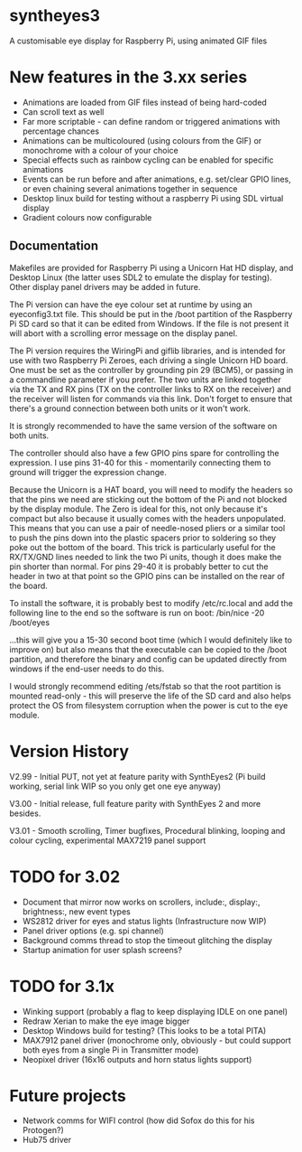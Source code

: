 # syntheyes3
A customisable eye display for Raspberry Pi, using animated GIF files

# New features in the 3.xx series
* Animations are loaded from GIF files instead of being hard-coded
* Can scroll text as well
* Far more scriptable - can define random or triggered animations with percentage chances
* Animations can be multicoloured (using colours from the GIF) or monochrome with a colour of your choice
* Special effects such as rainbow cycling can be enabled for specific animations
* Events can be run before and after animations, e.g. set/clear GPIO lines, or even chaining several animations together in sequence
* Desktop linux build for testing without a raspberry Pi using SDL virtual display
* Gradient colours now configurable

## Documentation

Makefiles are provided for Raspberry Pi using a Unicorn Hat HD display, and Desktop Linux (the latter uses SDL2 to emulate the display for testing).
Other display panel drivers may be added in future.

The Pi version can have the eye colour set at runtime by using an eyeconfig3.txt file.
This should be put in the /boot partition of the Raspberry Pi SD card so that it can be edited from Windows.
If the file is not present it will abort with a scrolling error message on the display panel.

The Pi version requires the WiringPi and giflib libraries, and is intended for use with two Raspberry Pi Zeroes, each driving a single Unicorn HD board.
One must be set as the controller by grounding pin 29 (BCM5), or passing in a commandline parameter if you prefer.
The two units are linked together via the TX and RX pins (TX on the controller links to RX on the receiver) and the receiver will listen
for commands via this link.  Don't forget to ensure that there's a ground connection between both units or it won't work.

It is strongly recommended to have the same version of the software on both units.

The controller should also have a few GPIO pins spare for controlling the expression.  I use pins 31-40 for this - momentarily connecting
them to ground will trigger the expression change.

Because the Unicorn is a HAT board, you will need to modify the headers so that the pins we need are sticking out the bottom of the Pi and
not blocked by the display module.
The Zero is ideal for this, not only because it's compact but also because it usually comes with the headers unpopulated.  This means that
you can use a pair of needle-nosed pliers or a similar tool to push the pins down into the plastic spacers prior to soldering so they poke
out the bottom of the board.  This trick is particularly useful for the RX/TX/GND lines needed to link the two Pi units, though it does
make the pin shorter than normal.
For pins 29-40 it is probably better to cut the header in two at that point so the GPIO pins can be installed on the rear of the board.

To install the software, it is probably best to modify /etc/rc.local and add the following line to the end so the software is run on boot:
/bin/nice -20 /boot/eyes

...this will give you a 15-30 second boot time (which I would definitely like to improve on) but also means that the executable can be
copied to the /boot partition, and therefore the binary and config can be updated directly from windows if the end-user needs to do this.

I would strongly recommend editing /ets/fstab so that the root partition is mounted read-only - this will preserve the life of the SD card
and also helps protect the OS from filesystem corruption when the power is cut to the eye module.

# Version History

V2.99 - Initial PUT, not yet at feature parity with SynthEyes2 (Pi build working, serial link WIP so you only get one eye anyway)

V3.00 - Initial release, full feature parity with SynthEyes 2 and more besides.

V3.01 - Smooth scrolling, Timer bugfixes, Procedural blinking, looping and colour cycling, experimental MAX7219 panel support

# TODO for 3.02
* Document that mirror now works on scrollers, include:, display:, brightness:, new event types
* WS2812 driver for eyes and status lights (Infrastructure now WIP)
* Panel driver options (e.g. spi channel)
* Background comms thread to stop the timeout glitching the display
* Startup animation for user splash screens?

# TODO for 3.1x
* Winking support (probably a flag to keep displaying IDLE on one panel)
* Redraw Xerian to make the eye image bigger
* Desktop Windows build for testing?  (This looks to be a total PITA)
* MAX7912 panel driver (monochrome only, obviously - but could support both eyes from a single Pi in Transmitter mode)
* Neopixel driver (16x16 outputs and horn status lights support)

# Future projects
* Network comms for WIFI control (how did Sofox do this for his Protogen?)
* Hub75 driver
